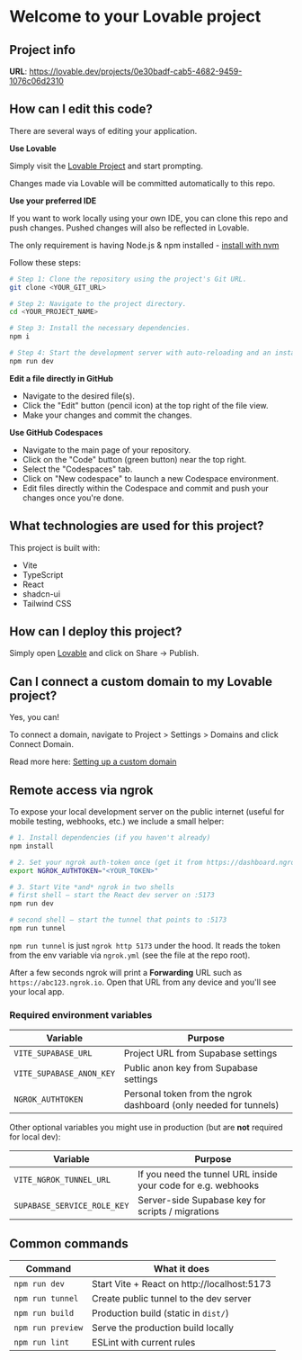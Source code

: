 # Welcome to your Lovable project

## Project info

**URL**: https://lovable.dev/projects/0e30badf-cab5-4682-9459-1076c06d2310

## How can I edit this code?

There are several ways of editing your application.

**Use Lovable**

Simply visit the [Lovable Project](https://lovable.dev/projects/0e30badf-cab5-4682-9459-1076c06d2310) and start prompting.

Changes made via Lovable will be committed automatically to this repo.

**Use your preferred IDE**

If you want to work locally using your own IDE, you can clone this repo and push changes. Pushed changes will also be reflected in Lovable.

The only requirement is having Node.js & npm installed - [install with nvm](https://github.com/nvm-sh/nvm#installing-and-updating)

Follow these steps:

```sh
# Step 1: Clone the repository using the project's Git URL.
git clone <YOUR_GIT_URL>

# Step 2: Navigate to the project directory.
cd <YOUR_PROJECT_NAME>

# Step 3: Install the necessary dependencies.
npm i

# Step 4: Start the development server with auto-reloading and an instant preview.
npm run dev
```

**Edit a file directly in GitHub**

- Navigate to the desired file(s).
- Click the "Edit" button (pencil icon) at the top right of the file view.
- Make your changes and commit the changes.

**Use GitHub Codespaces**

- Navigate to the main page of your repository.
- Click on the "Code" button (green button) near the top right.
- Select the "Codespaces" tab.
- Click on "New codespace" to launch a new Codespace environment.
- Edit files directly within the Codespace and commit and push your changes once you're done.

## What technologies are used for this project?

This project is built with:

- Vite
- TypeScript
- React
- shadcn-ui
- Tailwind CSS

## How can I deploy this project?

Simply open [Lovable](https://lovable.dev/projects/0e30badf-cab5-4682-9459-1076c06d2310) and click on Share -> Publish.

## Can I connect a custom domain to my Lovable project?

Yes, you can!

To connect a domain, navigate to Project > Settings > Domains and click Connect Domain.

Read more here: [Setting up a custom domain](https://docs.lovable.dev/tips-tricks/custom-domain#step-by-step-guide)

## Remote access via ngrok

To expose your local development server on the public internet (useful for mobile testing, webhooks, etc.) we include a small helper:

```bash
# 1. Install dependencies (if you haven't already)
npm install

# 2. Set your ngrok auth-token once (get it from https://dashboard.ngrok.com)
export NGROK_AUTHTOKEN="<YOUR_TOKEN>"

# 3. Start Vite *and* ngrok in two shells
# first shell – start the React dev server on :5173
npm run dev

# second shell – start the tunnel that points to :5173
npm run tunnel
```

`npm run tunnel` is just `ngrok http 5173` under the hood. It reads the token from the env variable via `ngrok.yml` (see the file at the repo root).

After a few seconds ngrok will print a **Forwarding** URL such as `https://abc123.ngrok.io`.  Open that URL from any device and you'll see your local app.

### Required environment variables

| Variable | Purpose |
|----------|---------|
| `VITE_SUPABASE_URL` | Project URL from Supabase settings |
| `VITE_SUPABASE_ANON_KEY` | Public anon key from Supabase settings |
| `NGROK_AUTHTOKEN` | Personal token from the ngrok dashboard (only needed for tunnels) |

Other optional variables you might use in production (but are **not** required for local dev):

| Variable | Purpose |
|----------|---------|
| `VITE_NGROK_TUNNEL_URL` | If you need the tunnel URL inside your code for e.g. webhooks |
| `SUPABASE_SERVICE_ROLE_KEY` | Server-side Supabase key for scripts / migrations |

## Common commands

| Command | What it does |
|---------|--------------|
| `npm run dev` | Start Vite + React on http://localhost:5173 |
| `npm run tunnel` | Create public tunnel to the dev server |
| `npm run build` | Production build (static in `dist/`) |
| `npm run preview` | Serve the production build locally |
| `npm run lint` | ESLint with current rules |
